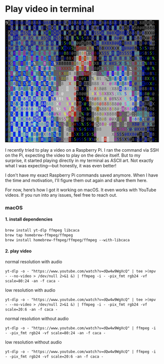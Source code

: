 # Play video in terminal

![preview](preview.png)

I recently tried to play a video on a Raspberry Pi. I ran the command via SSH on the Pi, expecting the video to play on the device itself. But to my surprise, it started playing directly in my terminal as ASCII art. Not exactly what I was expecting—but honestly, it was even better!

I don't have my exact Raspberry Pi commands saved anymore. When I have the time and motivation, I'll figure them out again and share them here.

For now, here’s how I got it working on macOS. It even works with YouTube videos. If you run into any issues, feel free to reach out.

### macOS

#### 1. install dependencies
```
brew install yt-dlp ffmpeg libcaca
brew tap homebrew-ffmpeg/ffmpeg
brew install homebrew-ffmpeg/ffmpeg/ffmpeg --with-libcaca
```

#### 2. play video

normal resolution with audio
```
yt-dlp -o - "https://www.youtube.com/watch?v=dQw4w9WgXcQ" | tee >(mpv - --no-video > /dev/null 2>&1 &) | ffmpeg -i - -pix_fmt rgb24 -vf scale=80:24 -an -f caca -
```

low resolution with audio
```
yt-dlp -o - "https://www.youtube.com/watch?v=dQw4w9WgXcQ" | tee >(mpv - --no-video > /dev/null 2>&1 &) | ffmpeg -i - -pix_fmt rgb24 -vf scale=20:6 -an -f caca -
```

normal resolution without audio
```
yt-dlp -o - "https://www.youtube.com/watch?v=dQw4w9WgXcQ" | ffmpeg -i - -pix_fmt rgb24 -vf scale=80:24 -an -f caca -
```

low resolution without audio
```
yt-dlp -o - "https://www.youtube.com/watch?v=dQw4w9WgXcQ" | ffmpeg -i - -pix_fmt rgb24 -vf scale=20:6 -an -f caca -
```
